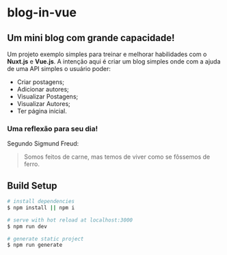# blog-in-vue

## Um mini blog com grande capacidade!

Um projeto exemplo simples para treinar e melhorar habilidades com o **Nuxt.js** e **Vue.js**. A intenção aqui é criar um blog simples onde com a ajuda de uma API simples o usuário poder:

- Criar postagens;
- Adicionar autores;
- Visualizar Postagens;
- Visualizar Autores;
- Ter página inicial.

### Uma reflexão para seu dia!

Segundo Sigmund Freud:

> Somos feitos de carne, mas temos de viver como se fôssemos de ferro.

## Build Setup

```bash
# install dependencies
$ npm install || npm i

# serve with hot reload at localhost:3000
$ npm run dev

# generate static project
$ npm run generate
```
